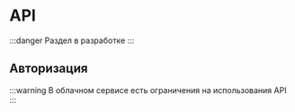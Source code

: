 # API
:::danger
Раздел в разработке
:::

## Авторизация

:::warning
В облачном сервисе есть ограничения на использования API
:::